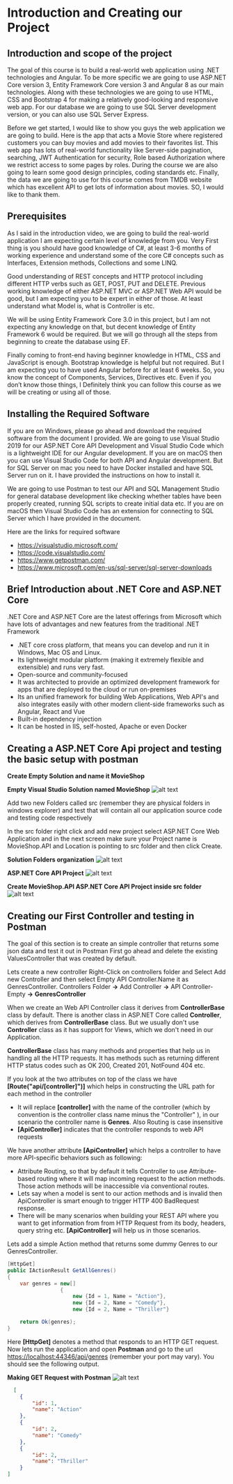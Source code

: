 # Introduction and Creating our Project

## Introduction and scope of the project

The goal of this course is to build a real-world web application using .NET technologies and Angular. To be more specific we are going to use ASP.NET Core version 3, Entity Framework Core version 3 and Angular 8 as our main technologies. Along with these technologies we are going to use HTML, CSS and Bootstrap 4 for making a relatively good-looking and responsive web app. For our database we are going to use SQL Server development version, or you can also use SQL Server Express.

Before we get started, I would like to show you guys the web application we are going to build. Here is the app that acts a Movie Store where registered customers you can buy movies and add movies to their favorites list. This web app has lots of real-world functionality like Server-side pagination, searching, JWT Authentication for security, Role based Authorization where we restrict access to some pages by roles. During the course we are also going to learn some good design principles, coding standards etc. Finally, the data we are going to use for this course comes from TMDB website which has excellent API to get lots of information about movies. SO, I would like to thank them.

## Prerequisites

As I said in the introduction video, we are going to build the real-world application I am expecting certain level of knowledge from you. 
Very First thing is you should have good knowledge of C#, at least 3-6 months of working experience and understand some of the core C# concepts such as Interfaces, Extension methods, Collections and some LINQ.

Good understanding of REST concepts and HTTP protocol including different HTTP verbs such as GET, POST, PUT and DELETE.
Previous working knowledge of either ASP.NET MVC or ASP.NET Web API would be good, but I am expecting you to be expert in either of those. At least understand what Model is, what is Controller is etc.

We will be using Entity Framework Core 3.0 in this project, but I am not expecting any knowledge on that, but decent knowledge of Entity Framework 6 would be required. But we will go through all the steps from beginning to create the database using EF. 

Finally coming to front-end having beginner knowledge in HTML, CSS and JavaScript is enough. Bootstrap knowledge is helpful but not required. But I am expecting you to have used Angular before for at least 6 weeks. So, you know the concept of Components, Services, Directives etc. Even if you don’t know those things, I Definitely think you can follow this course as we will be creating or using all of those.

## Installing the Required Software

If you are on Windows, please go ahead and download the required software from the document I provided. We are going to use Visual Studio 2019 for our ASP.NET Core API Development and Visual Studio Code which is  a lightweight IDE for our Angular development. If you are on macOS then you can use Visual Studio Code for both API and Angular development. But for SQL Server on mac you need to have Docker installed and have SQL Server run on it. I have provided the instructions on how to install it. 

We are going to use Postman to test our API and SQL Management Studio for general database development like checking whether tables have been properly created, running SQL scripts to create initial data etc. If you are on macOS then Visual Studio Code has an extension for connecting to SQL Server which I have provided in the document.

Here are the links for required software

  * <https://visualstudio.microsoft.com/>
  * <https://code.visualstudio.com/>
  * <https://www.getpostman.com/>
  * <https://www.microsoft.com/en-us/sql-server/sql-server-downloads>
  


## Brief Introduction about .NET Core and ASP.NET Core

.NET Core and ASP.NET Core are the latest offerings from Microsoft which have lots of advantages and new features from the traditional .NET Framework

  * .NET core cross platform, that means you can develop and run it in Windows, Mac OS and Linux.
  * Its lightweight modular platform (making it extremely flexible and extensible) and runs very fast.
  * Open-source and community-focused
  * It was architected to provide an optimized development framework for apps that are deployed to the cloud or run on-premises
  * Its an unified framework for building Web Applications, Web API's and also integrates easily with other modern client-side frameworks such as Angular, React and Vue 
  * Built-in dependency injection
  * It can be hosted in IIS, self-hosted, Apache or even Docker
  
## Creating a ASP.NET Core Api project and testing the basic setup with postman

**Create Empty Solution and name it MovieShop**

**Empty Visual Studio Solution named MovieShop**
![alt text](../images/01.01&#32;Create&#32;Empty&#32;Solution.png "Empty Solution")

Add two new Folders called src (remember they are physical folders in windows explorer) and test that will contain all our application source code and testing code respectively

In the src folder right click and add new project select ASP.NET Core Web Application and in the next screen make sure your Project name is MovieShop.API and Location is pointing to src folder and then click Create.

**Solution Folders organization**
![alt text](../images/01.02&#32;Solution&#32;Folder&#32;Structure.png "Solution Folders organization")

**ASP.NET Core API Project**
![alt text](../images/01.03&#32;ASP.NET&#32;Core&#32;API&#32;Create.jpg "ASP.NET Core API Project")

**Create MovieShop.API ASP.NET Core API Project inside src folder**
![alt text](../images/01.04&#32;Web&#32;API&#32;Project.png "Create MovieShop.API ASP.NET Core API Project inside src folder")


## Creating our First Controller and testing in Postman

The goal of this section is to create an simple controller that returns some json data and test it out in Postman
First go ahead and delete the existing ValuesController that was created by default.

Lets create a new controller
Right-Click on controllers folder and Select Add new Controller and then select Empty API Controller.Name it as GenresController. Controllers Folder **&rarr;** Add Controller **&rarr;** API Controller-Empty **&rarr;** **GenresController**

When we create an Web API Controller class it derives from **ControllerBase** class by default. There is another class in ASP.NET Core called **Controller**, which derives from **ControllerBase** class. But we usually don't use **Controller** class as it has support for Views, which we don't need in our Application.

__ControllerBase__ class has many methods and properties that help us in handling all the HTTP requests. It has methods such as returning different HTTP status codes such as OK 200, Created 201, NotFound 404 etc.

If you look at the two attributes on top of the class we have **[Route("api/[controller]")]** which helps in constructing the URL path for each method in the controller

  * It will replace **[controller]** with the name of the controller (which by convention is the controller class name minus the "Controller" ), in our scenario the controller name is **Genres**. Also Routing is case insensitive
  * **[ApiController]**  indicates that the controller responds to web API requests
  
We have another attribute __[ApiController]__ which helps a controller to have more API-specific behaviors such as following:

  * Attribute Routing, so that by default it tells Controller to use Attribute-based routing where it will map incoming request to the action methods. Those action methods will be inaccessible via conventional routes.
  * Lets say when a model is sent to our action methods and is invalid then ApiController is smart enough to trigger HTTP 400 BadRequest response.
  * There will be many scenarios when building your REST API where you want to get information from from HTTP Request from its body, headers, query string etc. __[ApiController]__ will help us in those scenarios.
  
Lets add a simple Action method that returns some dummy Genres to our GenresController.


```cs
[HttpGet]
public IActionResult GetAllGenres()
{
    var genres = new[]
                 {
                     new {Id = 1, Name = "Action"},
                     new {Id = 2, Name = "Comedy"},
                     new {Id = 2, Name = "Thriller"}

    return Ok(genres);
}
```

Here **[HttpGet]** denotes a method that responds to an HTTP GET request.
Now lets run the application and open __Postman__ and go to the url <https://localhost:44346/api/genres> (remember your port may vary). You should see the following output.

  **Making GET Request with Postman**
  ![alt text](../images/01.11&#32;Postman&#32;Result.png " Making GET Request with Postman")

```json
  [
    {
        "id": 1,
        "name": "Action"
    },
    {
        "id": 2,
        "name": "Comedy"
    },
    {
        "id": 2,
        "name": "Thriller"
    }
]
```
